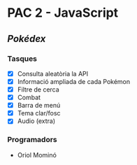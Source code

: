 # PAC 2 - JavaScript
## _Pokédex_
### Tasques
- [x] Consulta aleatòria la API
- [x] Informació ampliada de cada Pokémon
- [x] Filtre de cerca
- [x] Combat
- [x] Barra de menú
- [x] Tema clar/fosc
- [x] Audio (extra)

### Programadors
- Oriol Mominó